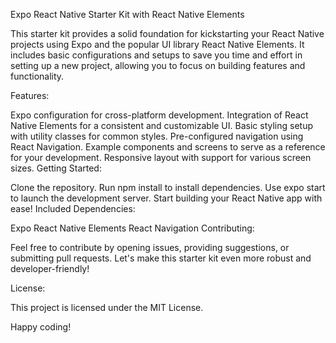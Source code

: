 Expo React Native Starter Kit with React Native Elements

This starter kit provides a solid foundation for kickstarting your React Native projects using Expo and the popular UI library React Native Elements. It includes basic configurations and setups to save you time and effort in setting up a new project, allowing you to focus on building features and functionality.

Features:

Expo configuration for cross-platform development.
Integration of React Native Elements for a consistent and customizable UI.
Basic styling setup with utility classes for common styles.
Pre-configured navigation using React Navigation.
Example components and screens to serve as a reference for your development.
Responsive layout with support for various screen sizes.
Getting Started:

Clone the repository.
Run npm install to install dependencies.
Use expo start to launch the development server.
Start building your React Native app with ease!
Included Dependencies:

Expo
React Native Elements
React Navigation
Contributing:

Feel free to contribute by opening issues, providing suggestions, or submitting pull requests. Let's make this starter kit even more robust and developer-friendly!

License:

This project is licensed under the MIT License.

Happy coding!
